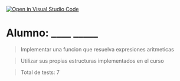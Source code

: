 [![Open in Visual Studio Code](https://classroom.github.com/assets/open-in-vscode-c66648af7eb3fe8bc4f294546bfd86ef473780cde1dea487d3c4ff354943c9ae.svg)](https://classroom.github.com/online_ide?assignment_repo_id=7598101&assignment_repo_type=AssignmentRepo)
# Alumno: ____   _____

> Implementar una funcion que resuelva expresiones aritmeticas

> Utilizar sus propias estructuras implementados en el curso

>Total de tests: 7
